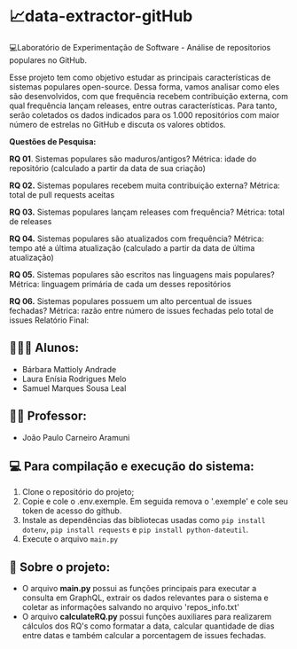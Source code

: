 # 📈data-extractor-gitHub

💻Laboratório de Experimentação de Software - Análise de repositorios populares no GitHub.

Esse projeto tem como objetivo estudar as principais características de sistemas populares open-source. 
Dessa forma, vamos analisar como eles são desenvolvidos, com que frequência recebem contribuição externa, com qual frequência lançam releases, entre outras características. 
Para tanto, serão coletados os dados indicados para os 1.000 repositórios com maior número de estrelas no GitHub e discuta os valores obtidos.

**Questões de Pesquisa:**

**RQ 01**. Sistemas populares são maduros/antigos?
Métrica: idade do repositório (calculado a partir da data de sua criação)

**RQ 02.** Sistemas populares recebem muita contribuição externa?
Métrica: total de pull requests aceitas

**RQ 03.** Sistemas populares lançam releases com frequência?
Métrica: total de releases

**RQ 04.** Sistemas populares são atualizados com frequência?
Métrica: tempo até a última atualização (calculado a partir da data de última
atualização)

**RQ 05.** Sistemas populares são escritos nas linguagens mais populares?
Métrica: linguagem primária de cada um desses repositórios

**RQ 06.** Sistemas populares possuem um alto percentual de issues fechadas?
Métrica: razão entre número de issues fechadas pelo total de issues Relatório Final:


## 👩🏻‍💻 Alunos:
* Bárbara Mattioly Andrade  
* Laura Enísia Rodrigues Melo
* Samuel Marques Sousa Leal 
 
## 👨‍🏫 Professor:
* João Paulo Carneiro Aramuni

## 💻 Para compilação e execução do sistema:
1. Clone o repositório do projeto;
2. Copie e cole o .env.exemple. Em seguida remova o '.exemple' e cole seu token de acesso do github. 
3. Instale as dependências das bibliotecas usadas como `pip install dotenv`, `pip install requests` e `pip install python-dateutil`.
4. Execute o arquivo `main.py`

## 📝 Sobre o projeto:
- O arquivo **main.py** possui as funções principais para executar a consulta em GraphQL, extrair os dados relevantes para o sistema e coletar as informações salvando no arquivo  'repos_info.txt'
- O arquivo **calculateRQ.py** possui funções auxiliares para realizarem cálculos dos RQ's como formatar a data, calcular quantidade de dias entre datas e também calcular a porcentagem de issues fechadas.
